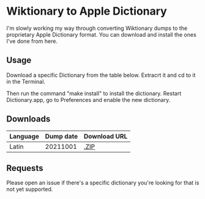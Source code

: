 # Wiktionary to Apple Dictionary
I'm slowly working my way through converting Wiktionary dumps to the proprietary Apple Dictionary format.
You can download and install the ones I've done from here.

## Usage
Download a specific Dictionary from the table below.
Extracrt it and cd to it in the Terminal.

Then run the command "make install" to install the dictionary.
Restart Dictionary.app, go to Preferences and enable the new dictionary.

## Downloads 

| Language | Dump date | Download URL |
|----------|-----------|--------------|
| Latin    | 20211001  | [.ZIP](https://download-directory.github.io/?url=https%3A%2F%2Fgithub.com%2Fsimonpacis%2FWiktionaryToAppleDictionary%2Ftree%2Fmain%2FDictionaries%2FLatin) |

## Requests
Please open an issue if there's a specific dictionary you're looking for that is not yet supported.
